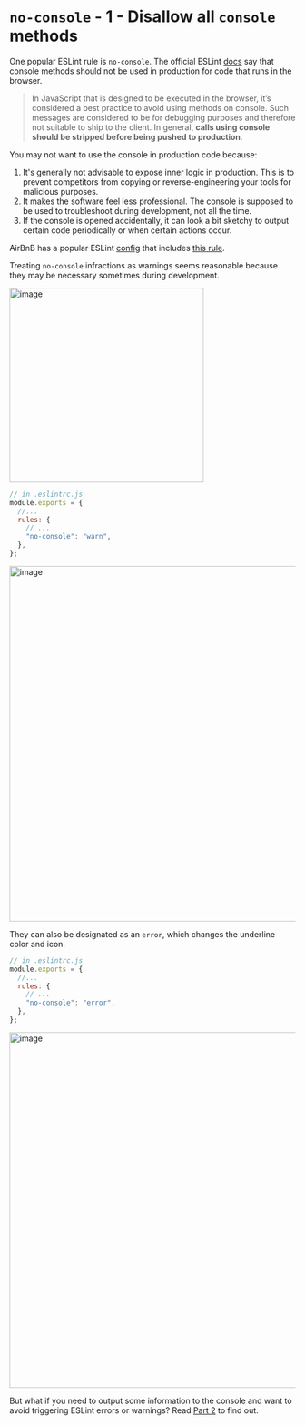 # `no-console` - 1 - Disallow all `console` methods

One popular ESLint rule is `no-console`. The official ESLint [docs](https://eslint.org/docs/latest/rules/no-console) say that console methods should not be used in production for code that runs in the browser.

> In JavaScript that is designed to be executed in the browser, it’s considered a best practice to avoid using methods on console. Such messages are considered to be for debugging purposes and therefore not suitable to ship to the client. In general, **calls using console should be stripped before being pushed to production**.

You may not want to use the console in production code because:

1. It's generally not advisable to expose inner logic in production. This is to prevent competitors from copying or reverse-engineering your tools for malicious purposes.
1. It makes the software feel less professional. The console is supposed to be used to troubleshoot during development, not all the time.
1. If the console is opened accidentally, it can look a bit sketchy to output certain code periodically or when certain actions occur.

AirBnB has a popular ESLint [config](https://github.com/airbnb/javascript/tree/1677ba6c6a285366e38998e292d42a7eab64d18e/packages/eslint-config-airbnb-base) that includes [this rule](https://github.com/airbnb/javascript/blob/1677ba6c6a285366e38998e292d42a7eab64d18e/packages/eslint-config-airbnb-base/rules/errors.js#L26-L27).

Treating `no-console` infractions as warnings seems reasonable because they may be necessary sometimes during development.

<img width="342" alt="image" src="https://user-images.githubusercontent.com/24983797/188299556-c94ae3ea-ca07-4165-abd4-36699053bfca.png">

```js
// in .eslintrc.js
module.exports = {
  //...
  rules: {
    // ...
    "no-console": "warn",
  },
};
```

<img width="625" alt="image" src="https://user-images.githubusercontent.com/24983797/188299821-06a8a0be-a19c-4474-b56c-1f1fde196b67.png">

They can also be designated as an `error`, which changes the underline color and icon.

```js
// in .eslintrc.js
module.exports = {
  //...
  rules: {
    // ...
    "no-console": "error",
  },
};
```

<img width="625" alt="image" src="https://user-images.githubusercontent.com/24983797/188299794-059153cd-1362-43b4-a8f6-705d479decaa.png">

But what if you need to output some information to the console and want to avoid triggering ESLint errors or warnings? Read [Part 2](./no-console-2-allow-some-console-methods.md) to find out.

